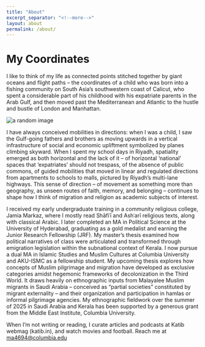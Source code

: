 ```yaml
---
title: "About"
excerpt_separator: "<!--more-->"
layout: about
permalink: /about/
---
```


# My Coordinates

I like to think of my life as connected points stitched together by giant oceans and flight paths – the coordinates of a child who was born into a fishing community on South Asia’s southwestern coast of Calicut, who spent a considerable part of his childhood with his expatriate parents in the Arab Gulf, and then moved past the Mediterranean and Atlantic to the hustle and bustle of London and Manhattan. 

<!--more-->

![a random image]({{site.baseurl}}images/Profile.jpeg)

I have always conceived mobilities in directions: when I was a child, I saw the Gulf-going fathers and brothers as moving upwards in a vertical infrastructure of social and economic upliftment symbolized by planes climbing skyward. When I spent my school days in Riyadh, spatiality emerged as both horizontal and the lack of it – of horizontal ‘national’ spaces that ‘expatriates’ should not trespass, of the absence of public commons, of guided mobilities that moved in linear and regulated directions from apartments to schools to malls, pictured by Riyadh’s multi-lane highways. This sense of direction – of movement as something more than geography, as unseen routes of faith, memory, and belonging – continues to shape how I think of migration and religion as academic subjects of interest.

I received my early undergraduate training in a community religious college, Jamia Markaz, where I mostly read Shāfiʿī and Ashʿarī religious texts, along with classical Arabic. I later completed an MA in Political Science at the University of Hyderabad, graduating as a gold medalist and earning the Junior Research Fellowship (JRF). My master’s thesis examined how political narratives of class were articulated and transformed through emigration legislation within the subnational context of Kerala. I now pursue a dual MA in Islamic Studies and Muslim Cultures at Columbia University and AKU-ISMC as a fellowship student. My upcoming thesis explores how concepts of Muslim pilgrimage and migration have developed as exclusive categories amidst hegemonic frameworks of decolonization in the Third World. It draws heavily on ethnographic inputs from Malayalee Muslim migrants in Saudi Arabia – conceived as “partial societies” constituted by migrant externality – and their organization and participation in hamlas or informal pilgrimage agencies. My ethnographic fieldwork over the summer of 2025 in Saudi Arabia and Kerala has been supported by a generous grant from the Middle East Institute, Columbia University.

When I’m not writing or reading, I curate articles and podcasts at Katib webmag (katib.in), and watch movies and football. Reach me at ma4694@columbia.edu
